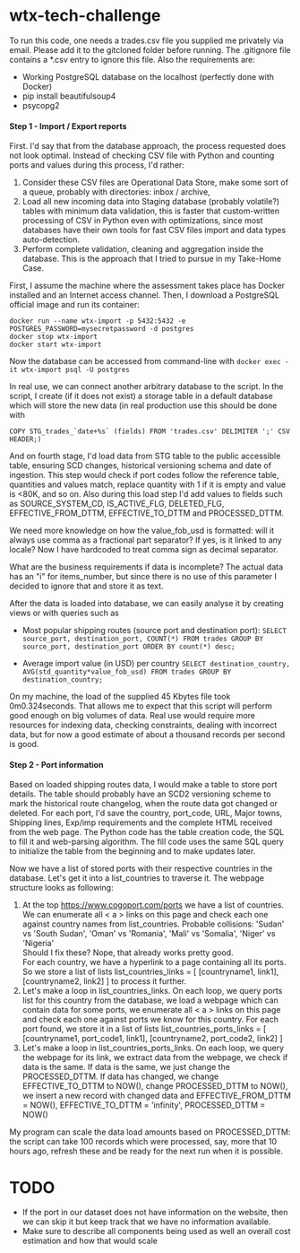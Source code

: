# wtx-tech-challenge

To run this code, one needs a trades.csv file you supplied me privately via email.
Please add it to the gitcloned folder before running.
The .gitignore file contains a *.csv entry to ignore this file.
Also the requirements are:
* Working PostgreSQL database on the localhost (perfectly done with Docker)
* pip install beautifulsoup4
* psycopg2

#### Step 1 - Import / Export reports

First. I'd say that from the database approach, the process requested does not look optimal.
Instead of checking CSV file with Python and counting ports and values during this process, I'd rather:

1. Consider these CSV files are Operational Data Store, make some sort of a queue, probably with directories: inbox / archive,
2. Load all new incoming data into Staging database (probably volatile?) tables with minimum data validation,
this is faster that custom-written processing of CSV in Python even with optimizations, since most databases have their own tools for fast CSV files import and data types auto-detection.
3. Perform complete validation, cleaning and aggregation inside the database.
This is the approach that I tried to pursue in my Take-Home Case.

First, I assume the machine where the assessment takes place has Docker installed and an Internet access channel.
Then, I download a PostgreSQL official image and run its container:
```
docker run --name wtx-import -p 5432:5432 -e POSTGRES_PASSWORD=mysecretpassword -d postgres
docker stop wtx-import
docker start wtx-import
```
Now the database can be accessed from command-line with
```docker exec -it wtx-import psql -U postgres```

In real use, we can connect another arbitrary database to the script.
In the script, I create (if it does not exist) a storage table in a default database which will store the new data (in real production use this should be done with 
```
COPY STG_trades_`date+%s` (fields) FROM 'trades.csv' DELIMITER ';' CSV HEADER;)
```
And on fourth stage, I'd load data from STG table to the public accessible table, ensuring SCD changes, historical versioning schema and date of ingestion. This step would check if port codes follow the reference table, quantities and values match, replace quantity with 1 if it is empty and value is <80K, and so on.
Also during this load step I'd add values to fields such as SOURCE_SYSTEM_CD, IS_ACTIVE_FLG, DELETED_FLG, EFFECTIVE_FROM_DTTM, EFFECTIVE_TO_DTTM and PROCESSED_DTTM.

We need more knowledge on how the value_fob_usd is formatted: will it always use comma as a fractional part separator?
If yes, is it linked to any locale? Now I have hardcoded to treat comma sign as decimal separator.

What are the business requirements if data is incomplete? The actual data has an "i" for items_number, but since there is no use of this parameter I decided to ignore that and store it as text.

After the data is loaded into database, we can easily analyse it by creating views or with queries such as
* Most popular shipping routes (source port and destination port):
```SELECT source_port, destination_port, COUNT(*) FROM trades GROUP BY source_port, destination_port ORDER BY count(*) desc;```

* Average import value (in USD) per country
```SELECT destination_country, AVG(std_quantity*value_fob_usd) FROM trades GROUP BY destination_country;```

On my machine, the load of the supplied 45 Kbytes file took 0m0.324seconds.
That allows me to expect that this script will perform good enough on big volumes of data.
Real use would require more resources for indexing data, checking constraints, dealing with incorrect data, but for now a good estimate of about a thousand records per second is good.


#### Step 2 - Port information
Based on loaded shipping routes data, I would make a table to store port details.
The table should probably have an SCD2 versioning scheme to mark the historical route changelog, when the route data got changed or deleted.
For each port, I'd save the country, port_code, URL, Major towns, Shipping lines, Exp/imp requirements and the complete HTML received from the web page.
The Python code has the table creation code, the SQL to fill it and web-parsing algorithm.
The fill code uses the same SQL query to initialize the table from the beginning and to make updates later.

Now we have a list of stored ports with their respective countries in the database.
Let's get it into a list_countries to traverse it.
The webpage structure looks as following:
1. At the top https://www.cogoport.com/ports we have a list of countries.
  We can enumerate all &lt; a &gt; links on this page and check each one against country names from list_countries.
  Probable collisions: 'Sudan' vs 'South Sudan', 'Oman' vs 'Romania', 'Mali' vs 'Somalia', 'Niger' vs 'Nigeria'<br>
  Should I fix these? Nope, that already works pretty good.<br>
  For each country, we have a hyperlink to a page containing all its ports.
  So we store a list of lists list_countries_links = [ [countryname1, link1], [countryname2, link2] ] to process it further.
2. Let's make a loop in list_countries_links.
  On each loop, we query ports list for this country from the database,
  we load a webpage which can contain data for some ports,
  we enumerate all &lt; a &gt; links on this page and check each one against ports we know for this country.
  For each port found, we store it in a list of lists
  list_countries_ports_links = [ [countryname1, port_code1, link1], [countryname2, port_code2, link2] ]
3. Let's make a loop in list_countries_ports_links.
  On each loop, we query the webpage for its link,
  we extract data from the webpage,
  we check if data is the same. If data is the same, we just change the PROCESSED_DTTM.
  If data has changed, we change EFFECTIVE_TO_DTTM to NOW(), change PROCESSED_DTTM to NOW(),
  we insert a new record with changed data and
  EFFECTIVE_FROM_DTTM = NOW(), EFFECTIVE_TO_DTTM = 'infinity', PROCESSED_DTTM = NOW()

My program can scale the data load amounts based on PROCESSED_DTTM: the script can take 100 records which were processed, say, more that 10 hours ago, refresh these and be ready for the next run when it is possible.










# TODO
- If the port in our dataset does not have information on the website, then we can skip it but keep track that we have no information available.
- Make sure to describe all components being used as well an overall cost estimation and how that would scale
